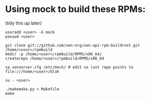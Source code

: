 Using mock to build these RPMs:
==============================

(tidy this up later)

```
useradd <user> -G mock
passwd <user>

git clone git://github.com/xen-org/xen-api-rpm-buildroot.git /home/<user>/rpmbuild
mkdir -p /home/<user>/rpmbuild/RPMS/x86_64/
createrepo /home/<user>/rpmbuild/RPMS/x86_64

cp xenserver.cfg /etc/mock/ # edit so last repo points to file:///home/<user>/blah

su - <user>

./makemake.py > Makefile
make
```
